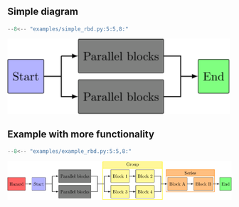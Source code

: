 
## Simple diagram
```python linenums="1" title="simple_rbd.py"
--8<-- "examples/simple_rbd.py:5:5,8:"
```

<img width="500" src='examples/simple_RBD.svg'/>


## Example with more functionality

```python linenums="1" title="example_rbd.py"
--8<-- "examples/example_rbd.py:5:5,8:"
```

<img width="1000" src='examples/example_RBD.svg'/>
